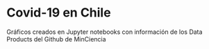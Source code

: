 # Covid-19 en Chile
Gráficos creados en Jupyter notebooks con información de los Data Products del Github de MinCiencia
